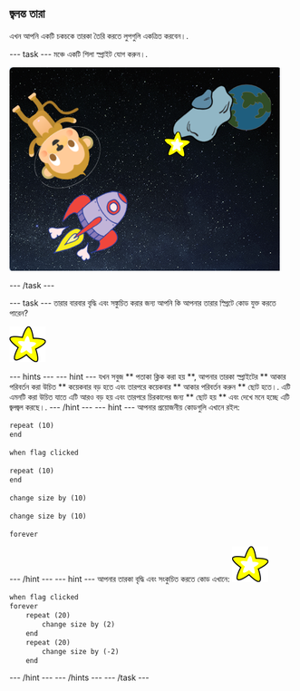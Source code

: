 ## জ্বলন্ত তারা

এখন আপনি একটি চকচকে তারকা তৈরি করতে লুপগুলি একত্রিত করবেন।.

\--- task \--- মঞ্চে একটি শিলা স্প্রাইট যোগ করুন।.

![একটি বানরের স্প্রিট যুক্ত করা হচ্ছে](images/space-star-sprite.png)

\--- /task \---

\--- task \--- তারার বারবার বৃদ্ধি এবং সঙ্কুচিত করার জন্য আপনি কি আপনার তারার স্প্রিটে কোড যুক্ত করতে পারেন?

![একটি জ্বলজ্বল নক্ষত্রের পরীক্ষা করা হচ্ছে](images/sprite-star.png)

\--- hints \--- \--- hint \--- যখন সবুজ ** পতাকা ক্লিক করা হয় **, আপনার তারকা স্প্রাইটের ** আকার পরিবর্তন করা উচিত ** কয়েকবার বড় হতে এবং তারপরে কয়েকবার ** আকার পরিবর্তন করুন ** ছোট হতে।. এটি এমনটি করা উচিত যাতে এটি আরও বড় হয় এবং তারপরে চিরকালের জন্য ** ছোট হয় ** এবং দেখে মনে হচ্ছে এটি জ্বলজ্বল করছে।. \--- /hint \--- \--- hint \--- আপনার প্রয়োজনীয় কোডগুলি এখানে রইল:

```blocks3
repeat (10)
end

when flag clicked

repeat (10)
end

change size by (10)

change size by (10)

forever
```

\--- /hint \--- \--- hint \--- আপনার তারকা বৃদ্ধি এবং সংকুচিত করতে কোড এখানে: ![স্টার স্প্রাইট](images/sprite-star.png)

```blocks3
when flag clicked
forever
    repeat (20)
        change size by (2)
    end
    repeat (20)
        change size by (-2)
    end

```

\--- /hint \--- \--- /hints \--- \--- /task \---